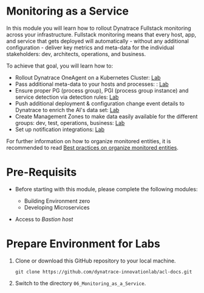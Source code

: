 # Monitoring as a Service

In this module you will learn how to rollout Dynatrace Fullstack monitoring across your infrastructure. Fullstack monitoring means that every host, app, and service that gets deployed will automatically - without any additional configuration - deliver key metrics and meta-data for the individual stakeholders: dev, architects, operations, and business.

To achieve that goal, you will learn how to:
* Rollout Dynatrace OneAgent on a Kubernetes Cluster: [Lab](./01_Instrument_Cluster_with_Dynatrace_OneAgent)
* Pass additional meta-data to your hosts and processes: : [Lab](./02_Pass_Extract_Meta-Data_for_Process_or_Container)
* Ensure proper PG (process group), PGI (process group instance) and service detection via detection rules: [Lab](./03_Tagging_of_Services)
* Push additional deployment & configuration change event details to Dynatrace to enrich the AI's data set: [Lab](./04_Push_Events_to_Dynatrace)
* Create Management Zones to make data easily available for the different groups: dev, test, operations, business: [Lab](./05_Define_Management_Zones)
* Set up notification integrations: [Lab](./07_Setup_Notification_Integration)

For further information on how to organize monitored entities, it is recommended to read [Best practices on organize monitored entities](https://www.dynatrace.com/support/help/organize-monitored-entities/).

# Pre-Requisits

* Before starting with this module, please complete the following modules:
    * Building Environment zero
    * Developing Microservices

* Access to *Bastion host*

# Prepare Environment for Labs

1. Clone or download this GitHub repository to your local machine.
    ```
    git clone https://github.com/dynatrace-innovationlab/acl-docs.git
    ```

1. Switch to the directory `06_Monitoring_as_a_Service`.

